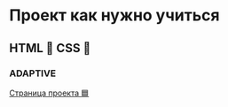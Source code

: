 # Проект как нужно учиться 
## HTML 🔴 CSS 🔵
### ADAPTIVE
[Страница проекта 🟦](https://navi113.github.io/p1_How_to_study_adaptive/) 
